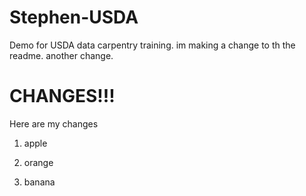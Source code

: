 # Stephen-USDA
Demo for USDA data carpentry training. im making a change to th the readme. another change.

# CHANGES!!!

Here are my changes

1. apple

2. orange

2. banana